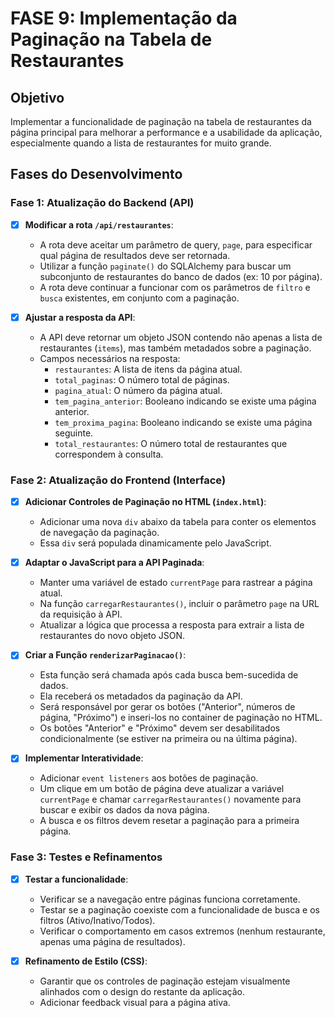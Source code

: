 # FASE 9: Implementação da Paginação na Tabela de Restaurantes

## Objetivo

Implementar a funcionalidade de paginação na tabela de restaurantes da página principal para melhorar a performance e a usabilidade da aplicação, especialmente quando a lista de restaurantes for muito grande.

## Fases do Desenvolvimento

### Fase 1: Atualização do Backend (API)

-   [x] **Modificar a rota `/api/restaurantes`**:
    -   A rota deve aceitar um parâmetro de query, `page`, para especificar qual página de resultados deve ser retornada.
    -   Utilizar a função `paginate()` do SQLAlchemy para buscar um subconjunto de restaurantes do banco de dados (ex: 10 por página).
    -   A rota deve continuar a funcionar com os parâmetros de `filtro` e `busca` existentes, em conjunto com a paginação.

-   [x] **Ajustar a resposta da API**:
    -   A API deve retornar um objeto JSON contendo não apenas a lista de restaurantes (`items`), mas também metadados sobre a paginação.
    -   Campos necessários na resposta:
        -   `restaurantes`: A lista de itens da página atual.
        -   `total_paginas`: O número total de páginas.
        -   `pagina_atual`: O número da página atual.
        -   `tem_pagina_anterior`: Booleano indicando se existe uma página anterior.
        -   `tem_proxima_pagina`: Booleano indicando se existe uma página seguinte.
        -   `total_restaurantes`: O número total de restaurantes que correspondem à consulta.

### Fase 2: Atualização do Frontend (Interface)

-   [x] **Adicionar Controles de Paginação no HTML (`index.html`)**:
    -   Adicionar uma nova `div` abaixo da tabela para conter os elementos de navegação da paginação.
    -   Essa `div` será populada dinamicamente pelo JavaScript.

-   [x] **Adaptar o JavaScript para a API Paginada**:
    -   Manter uma variável de estado `currentPage` para rastrear a página atual.
    -   Na função `carregarRestaurantes()`, incluir o parâmetro `page` na URL da requisição à API.
    -   Atualizar a lógica que processa a resposta para extrair a lista de restaurantes do novo objeto JSON.

-   [x] **Criar a Função `renderizarPaginacao()`**:
    -   Esta função será chamada após cada busca bem-sucedida de dados.
    -   Ela receberá os metadados da paginação da API.
    -   Será responsável por gerar os botões ("Anterior", números de página, "Próximo") e inseri-los no container de paginação no HTML.
    -   Os botões "Anterior" e "Próximo" devem ser desabilitados condicionalmente (se estiver na primeira ou na última página).

-   [x] **Implementar Interatividade**:
    -   Adicionar `event listeners` aos botões de paginação.
    -   Um clique em um botão de página deve atualizar a variável `currentPage` e chamar `carregarRestaurantes()` novamente para buscar e exibir os dados da nova página.
    -   A busca e os filtros devem resetar a paginação para a primeira página.

### Fase 3: Testes e Refinamentos

-   [x] **Testar a funcionalidade**:
    -   Verificar se a navegação entre páginas funciona corretamente.
    -   Testar se a paginação coexiste com a funcionalidade de busca e os filtros (Ativo/Inativo/Todos).
    -   Verificar o comportamento em casos extremos (nenhum restaurante, apenas uma página de resultados).

-   [x] **Refinamento de Estilo (CSS)**:
    -   Garantir que os controles de paginação estejam visualmente alinhados com o design do restante da aplicação.
    -   Adicionar feedback visual para a página ativa. 